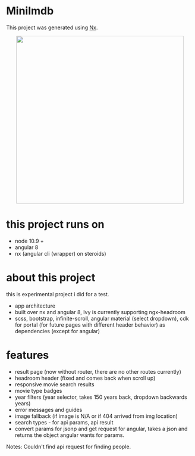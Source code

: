 # MiniImdb

This project was generated using [Nx](https://nx.dev).

<p align="center"><img src="https://raw.githubusercontent.com/nrwl/nx/master/nx-logo.png" width="450"></p>

# this project runs on
- node 10.9 +
- angular 8
- nx (angular cli (wrapper) on steroids)

# about this project
this is experimental project i did for a test.

- app architecture
- built over nx and angular 8, Ivy is currently supporting ngx-headroom
- scss, bootstrap, infinite-scroll, angular material (select dropdown), cdk for portal (for future pages with different header behavior) as dependencies (except for angular)  

# features
- result page (now without router, there are no other routes currently)
- headroom header (fixed and comes back when scroll up)
- responsive movie search results
- movie type badges
- year filters (year selector, takes 150 years back, dropdown backwards years)
- error messages and guides
- image fallback (if image is N/A or if 404 arrived from img location)
- search types - for api params, api result
- convert params for jsonp and get request for angular, takes a json and returns the object angular wants for params.

Notes: Couldn't find api request for finding people.
